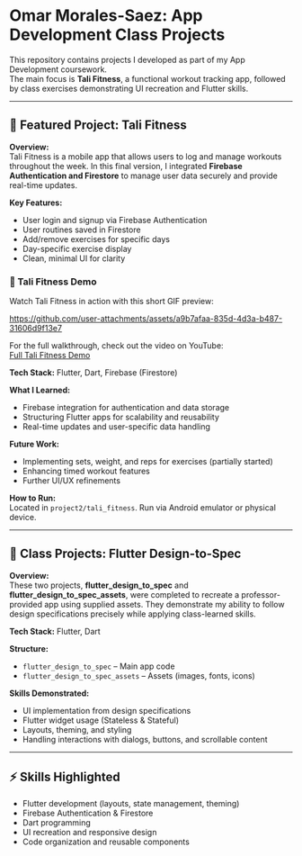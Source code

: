 # Omar Morales-Saez: App Development Class Projects

This repository contains projects I developed as part of my App Development coursework.  
The main focus is **Tali Fitness**, a functional workout tracking app, followed by class exercises demonstrating UI recreation and Flutter skills.

---

## 🚀 Featured Project: Tali Fitness

**Overview:**  
Tali Fitness is a mobile app that allows users to log and manage workouts throughout the week. In this final version, I integrated **Firebase Authentication and Firestore** to manage user data securely and provide real-time updates.

**Key Features:**
- User login and signup via Firebase Authentication
- User routines saved in Firestore
- Add/remove exercises for specific days
- Day-specific exercise display
- Clean, minimal UI for clarity

### 🎥 Tali Fitness Demo

Watch Tali Fitness in action with this short GIF preview:

https://github.com/user-attachments/assets/a9b7afaa-835d-4d3a-b487-31606d9f13e7

For the full walkthrough, check out the video on YouTube:  
[Full Tali Fitness Demo](https://www.youtube.com/watch?v=D-5ZyRsphMM)

**Tech Stack:** Flutter, Dart, Firebase (Firestore)

**What I Learned:**
- Firebase integration for authentication and data storage
- Structuring Flutter apps for scalability and reusability
- Real-time updates and user-specific data handling

**Future Work:**
- Implementing sets, weight, and reps for exercises (partially started)
- Enhancing timed workout features
- Further UI/UX refinements

**How to Run:**  
Located in `project2/tali_fitness`. Run via Android emulator or physical device.

---

## 🎨 Class Projects: Flutter Design-to-Spec

**Overview:**  
These two projects, **flutter_design_to_spec** and **flutter_design_to_spec_assets**, were completed to recreate a professor-provided app using supplied assets. They demonstrate my ability to follow design specifications precisely while applying class-learned skills.

**Tech Stack:** Flutter, Dart

**Structure:**  
- `flutter_design_to_spec` – Main app code  
- `flutter_design_to_spec_assets` – Assets (images, fonts, icons)  

**Skills Demonstrated:**
- UI implementation from design specifications
- Flutter widget usage (Stateless & Stateful)
- Layouts, theming, and styling
- Handling interactions with dialogs, buttons, and scrollable content

---

## ⚡ Skills Highlighted
- Flutter development (layouts, state management, theming)
- Firebase Authentication & Firestore
- Dart programming
- UI recreation and responsive design
- Code organization and reusable components
